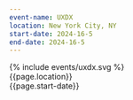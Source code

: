 ```yaml
---
event-name: UXDX
location: New York City, NY 
start-date: 2024-16-5
end-date: 2024-16-5
---
```


<div class="grid-x cell align-center">
  <div class="cell logo-wrapper medium-8">
    {% include events/uxdx.svg %}
  </div>
  <div class="description grid-x cell align-justify">
    <div class="cell shrink">{{page.location}}</div>
    <div class="cell shrink">{{page.start-date}}</div>
  </div>
</div>